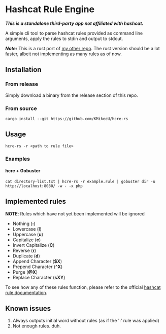 

# Hashcat Rule Engine

***This is a standalone third-party app not affiliated with hashcat.***

A simple cli tool to parse hashcat rules provided as command line arguments, apply the rules to stdin and output to stdout.

***Note:*** This is a rust port of [my other repo](https://github.com/KMikeeU/hcre).
The rust version should be a lot faster, albeit not implementing as many rules as of now.

## Installation

### From release

Simply download a binary from the release section of this repo.

### From source

```shell
cargo install --git https://github.com/KMikeeU/hcre-rs
```

## Usage

```shell
hcre-rs -r <path to rule file>
```

### Examples

#### hcre + Gobuster

```shell
cat directory-list.txt | hcre-rs -r example.rule | gobuster dir -u http://localhost:8080/ -w - -x php
```

## Implemented rules

**NOTE**: Rules which have not yet been implemented will be ignored

- Nothing (**:**)
- Lowercase (**l**)
- Uppercase (**u**)
- Capitalize (**c**)
- Invert Capitalize (**C**)
- Reverse (**r**)
- Duplicate (**d**)
- Append Character (**$X**)
- Prepend Character (**^X**)
- Purge (**@X**)
- Replace Character (**sXY**)

To see how any of these rules function, please refer to the official [hashcat rule documentation](https://hashcat.net/wiki/doku.php?id=rule_based_attack#implemented_compatible_functions).


## Known issues

1. Always outputs initial word without rules (as if the ':' rule was applied)
2. Not enough rules. duh.
